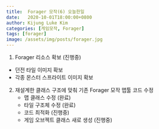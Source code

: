 ```yaml
---
title:  Forager 모작(6) 오늘한일
date:   2020-10-01T18:00:00+0800
author: Kijung Luke Kim
categories: [게임모작, Forager]
tags: [forager]
image: /assets/img/posts/forager.jpg
---
```

1. Forager 리소스 확보 (진행중)
- 던전 타일 이미지 확보
- 각종 몬스터 스프라이트 이미지 확보

2. 재설계한 클래스 구조에 맞춰 기존 Forager 모작 맵툴 코드 수정
    - 맵 클래스 수정 (완료)
    - 타일 구조체 수정 (완료)
    - 코드 최적화 (진행중)
    - 게임 오브젝트 클래스 새로 생성 (진행중)